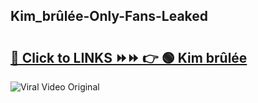 
 ## Kim_brûlée-Only-Fans-Leaked

# <h2><a href="https://clipsfans.com/Kim_brûlée&ref=git">🔗 Click to LINKS ⏩⏩ 👉 🟢 Kim brûlée </a></h2>

<a href="https://clipsfans.com/Kim_brûlée&ref=git" rel="nofollow" data-target="animated-image.originalLink"><img src="https://i.ibb.co.com/xMMVF88/686577567.gif" alt="Viral Video Original" style="max-width: 100%; display: inline-block;" data-target="animated-image.originalImage"></a>

